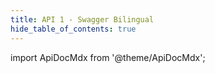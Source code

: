 ```yaml
---
title: API 1 - Swagger Bilingual
hide_table_of_contents: true
---
```


import ApiDocMdx from '@theme/ApiDocMdx';

<ApiDocMdx id="petstore" />